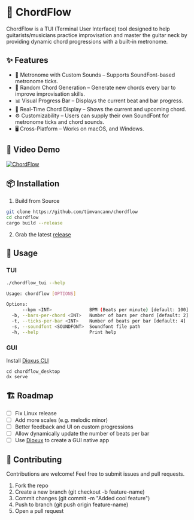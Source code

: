 # 🎸 ChordFlow

ChordFlow is a TUI (Terminal User Interface) tool designed to help guitarists/musicians practice improvisation and master the guitar neck by providing dynamic chord progressions with a built-in metronome.

## ✨ Features

- 🎵 Metronome with Custom Sounds – Supports SoundFont-based metronome ticks.
- 🔄 Random Chord Generation – Generate new chords every bar to improve improvisation skills.
- 📊 Visual Progress Bar – Displays the current beat and bar progress.
- 🎼 Real-Time Chord Display – Shows the current and upcoming chord.
- ⚙️  Customizability – Users can supply their own SoundFont for metronome ticks and chord sounds.
- 🖥️ Cross-Platform – Works on macOS, and Windows.

## 🎥 Video Demo

[![ChordFlow](https://img.youtube.com/vi/Oc7po6uNBfQ/0.jpg)](https://www.youtube.com/watch?v=Oc7po6uNBfQ)


## 📦 Installation

1. Build from Source

  ```bash
  git clone https://github.com/timvancann/chordflow
  cd chordflow
  cargo build --release
  ```

2. Grab the latest [release](https://github.com/timvancann/chordflow/releases)

## 🚀 Usage 

### TUI

```bash
./chordflow_tui --help

Usage: chordflow [OPTIONS]

Options:
      --bpm <INT>              BPM (Beats per minute) [default: 100]
  -b, --bars-per-chord <INT>   Number of bars per chord [default: 2]
  -t, --ticks-per-bar <INT>    Number of beats per bar [default: 4]
  -s, --soundfont <SOUNDFONT>  Soundfont file path
  -h, --help                   Print help
 ```

### GUI

Install [Dioxus CLI](https://dioxuslabs.com/learn/0.6/getting_started/)

```dash
cd chordflow_desktop
dx serve
```

## 🏗️ Roadmap

- [ ] Fix Linux release
- [ ] Add more scales (e.g. melodic minor)
- [ ] Better feedback and UI on custom progressions
- [ ] Allow dynamically update the number of beats per bar
- [ ] Use [Dioxux](https://dioxuslabs.com/) to create a GUI native app

## 🤝 Contributing

Contributions are welcome! Feel free to submit issues and pull requests.

1. Fork the repo
2. Create a new branch (git checkout -b feature-name)
3. Commit changes (git commit -m "Added cool feature")
4. Push to branch (git push origin feature-name)
5. Open a pull request
